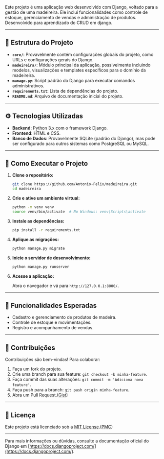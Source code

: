 Este projeto é uma aplicação web desenvolvido com Django, voltado para a gestão de uma madeireira. Ele inclui funcionalidades como controle de estoque, gerenciamento de vendas e administração de produtos. Desenvolvido para aprendizado do CRUD em django.

---

## 📂 Estrutura do Projeto

* **`core/`**: Provavelmente contém configurações globais do projeto, como URLs e configurações gerais do Django.
* **`madeireira/`**: Módulo principal da aplicação, possivelmente incluindo modelos, visualizações e templates específicos para o domínio da madeireira.
* **`manage.py`**: Script padrão do Django para executar comandos administrativos.
* **`requirements.txt`**: Lista de dependências do projeto.
* **`README.md`**: Arquivo de documentação inicial do projeto.

---

## ⚙️ Tecnologias Utilizadas

* **Backend**: Python 3.x com o framework Django.
* **Frontend**: HTML e CSS.
* **Banco de Dados**: Provavelmente SQLite (padrão do Django), mas pode ser configurado para outros sistemas como PostgreSQL ou MySQL.

---

## 🚀 Como Executar o Projeto

1. **Clone o repositório:**

   ```bash
   git clone https://github.com/Antonio-Felix/madeireira.git
   cd madeireira
   ```



2. **Crie e ative um ambiente virtual:**

   ```bash
   python -m venv venv
   source venv/bin/activate  # No Windows: venv\Scripts\activate
   ```



3. **Instale as dependências:**

   ```bash
   pip install -r requirements.txt
   ```



4. **Aplique as migrações:**

   ```bash
   python manage.py migrate
   ```



5. **Inicie o servidor de desenvolvimento:**

   ```bash
   python manage.py runserver
   ```



6. **Acesse a aplicação:**

   Abra o navegador e vá para `http://127.0.0.1:8000/`.

---

## 📌 Funcionalidades Esperadas

* Cadastro e gerenciamento de produtos de madeira.
* Controle de estoque e movimentações.
* Registro e acompanhamento de vendas.

---

## 🤝 Contribuições

Contribuições são bem-vindas! Para colaborar:

1. Faça um fork do projeto.
2. Crie uma branch para sua feature: `git checkout -b minha-feature`.
3. Faça commit das suas alterações: `git commit -m 'Adiciona nova feature'`.
4. Faça push para a branch: `git push origin minha-feature`.
5. Abra um Pull Request.([Gist][2])

---

## 📄 Licença

Este projeto está licenciado sob a [MIT License](LICENSE).([PMC][3])

---

Para mais informações ou dúvidas, consulte a documentação oficial do Django em [https://docs.djangoproject.com/](https://docs.djangoproject.com/).

[1]: https://conf.researchr.org/track/ease-2025/ease-2025-short-papers--emerging-results?utm_source=chatgpt.com "EASE 2025 - Short Papers, Emerging Results - Conferences"
[2]: https://gist.github.com/paulmillr/2657075/a31455729440672467ada20ac10452d74a871e54?utm_source=chatgpt.com "Most active GitHub users (by contributions). https://paulmillr.com"
[3]: https://pmc.ncbi.nlm.nih.gov/articles/PMC11560919/?utm_source=chatgpt.com "Uncontrolled Illegal Mining and Garimpo in the Brazilian Amazon"
